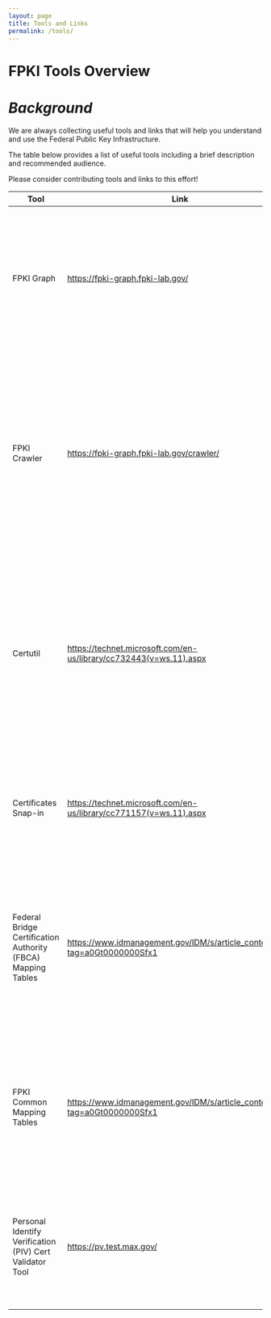 ```yaml
---
layout: page
title: Tools and Links
permalink: /tools/
---
```


**FPKI Tools Overview**
======================
**_Background_**
======================

We are always collecting useful tools and links that will help you understand and use the Federal Public Key Infrastructure.

The table below provides a list of useful tools including a brief description and recommended audience.

Please consider contributing tools and links to this effort!

**Tool** | **Link** | **Purpose/Use** | **Audience**
--- | --- | --- | ---
FPKI Graph | https://fpki-graph.fpki-lab.gov/ | This an interactive website that is updated weekly to display the ~172 certification authorities that make up the FPKI and how they are all inter-connected. | Program Managers; System Engineers
FPKI Crawler  | https://fpki-graph.fpki-lab.gov/crawler/ |  This is a website that provides FPKI certification authority certificates whose path validate back to the Federal Common Policy Certification Authority (FCPCA) , as well as reports containing the validation results. | System Engineers
Certutil | https://technet.microsoft.com/en-us/library/cc732443(v=ws.11).aspx |  Certutil.exe is a Microsoft Windows command-line utility that provides many uses including exporting PIV certificates and validating certificates Example of using the certutil command to verify PIV certificates |  System Engineers
Certificates Snap-in |  https://technet.microsoft.com/en-us/library/cc771157(v=ws.11).aspx |  The Certificates Snap-in is useful for managing, importing, exporting, etc. the certificates in Microsoft Windows. | System Engineers 
Federal Bridge Certification Authority (FBCA) Mapping Tables | https://www.idmanagement.gov/IDM/s/article_content_old?tag=a0Gt0000000Sfx1 |  The FBCA Mapping Tables are useful in evaluating the compliance of an interested organization to the Federal Bridge Certification Authority Policy requirements. |  Program Managers; System Engineers
FPKI Common Mapping Tables | https://www.idmanagement.gov/IDM/s/article_content_old?tag=a0Gt0000000Sfx1 | The FPKI Common Mapping Tables are useful in evaluating the compliance of an interested organization to the FPKI Common Policy requirements |  Program Managers; System Engineers
Personal Identify Verification (PIV) Cert Validator Tool | https://pv.test.max.gov/ | The PIV Certificate Validator is a web site application hosted by Max.gov. It assists in verifying the certificates found on a PIV card. | System Engineers


